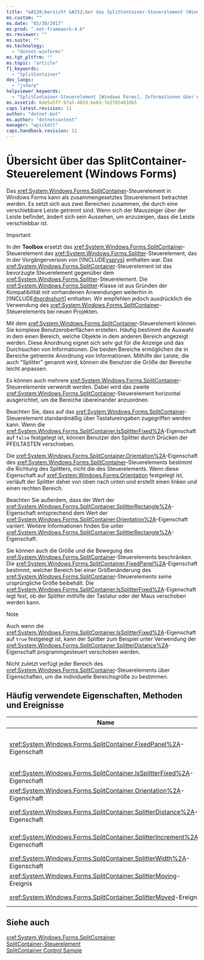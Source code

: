 ```yaml
---
title: "&#220;bersicht &#252;ber das SplitContainer-Steuerelement (Windows&#160;Forms) | Microsoft Docs"
ms.custom: ""
ms.date: "03/30/2017"
ms.prod: ".net-framework-4.6"
ms.reviewer: ""
ms.suite: ""
ms.technology: 
  - "dotnet-winforms"
ms.tgt_pltfrm: ""
ms.topic: "article"
f1_keywords: 
  - "SplitContainer"
dev_langs: 
  - "jsharp"
helpviewer_keywords: 
  - "SplitContainer-Steuerelement [Windows Forms], Informationen über das SplitContainer-Steuerelement"
ms.assetid: 6de5a5f7-97a5-402d-be6d-7e2785483db5
caps.latest.revision: 11
author: "dotnet-bot"
ms.author: "dotnetcontent"
manager: "wpickett"
caps.handback.revision: 11
---
```

# &#220;bersicht &#252;ber das SplitContainer-Steuerelement (Windows&#160;Forms)
Das <xref:System.Windows.Forms.SplitContainer>\-Steuerelement in Windows Forms kann als zusammengesetztes Steuerelement betrachtet werden. Es setzt sich aus zwei Bereichen zusammen, die durch eine verschiebbare Leiste getrennt sind.  Wenn sich der Mauszeiger über der Leiste befindet, ändert sich sein Aussehen, um anzuzeigen, dass die Leiste verschiebbar ist.  
  
> [!IMPORTANT]
>  In der **Toolbox** ersetzt das <xref:System.Windows.Forms.SplitContainer>\-Steuerelement das <xref:System.Windows.Forms.Splitter>\-Steuerelement, das in der Vorgängerversion von [!INCLUDE[vsprvs](../../../../includes/vsprvs-md.md)] enthalten war.  Das <xref:System.Windows.Forms.SplitContainer>\-Steuerelement ist das bevorzugte Steuerelement gegenüber dem <xref:System.Windows.Forms.Splitter>\-Steuerelement.  Die <xref:System.Windows.Forms.Splitter>\-Klasse ist aus Gründen der Kompatibilität mit vorhandenen Anwendungen weiterhin in [!INCLUDE[dnprdnshort](../../../../includes/dnprdnshort-md.md)] enthalten. Wir empfehlen jedoch ausdrücklich die Verwendung des <xref:System.Windows.Forms.SplitContainer>\-Steuerelements bei neuen Projekten.  
  
 Mit dem <xref:System.Windows.Forms.SplitContainer>\-Steuerelement können Sie komplexe Benutzeroberflächen erstellen. Häufig bestimmt die Auswahl in dem einen Bereich, welche Objekte in dem anderen Bereich angezeigt werden.  Diese Anordnung eignet sich sehr gut für die Anzeige und das Durchsuchen von Informationen.  Die beiden Bereiche ermöglichen die in Bereiche getrennte Anordnung von Informationen. Mithilfe der Leiste, die auch "Splitter" genannt wird, können die Benutzer die Größe der Bereiche leicht anpassen.  
  
 Es können auch mehrere <xref:System.Windows.Forms.SplitContainer>\-Steuerelemente verwendt werden. Dabei wird das zweite <xref:System.Windows.Forms.SplitContainer>\-Steuerelement horizontal ausgerichtet, um die Bereiche übereinander anzuordnen.  
  
 Beachten Sie, dass auf das <xref:System.Windows.Forms.SplitContainer>\-Steuerelement standardmäßig über Tastatureingaben zugegriffen werden kann. Wenn die <xref:System.Windows.Forms.SplitContainer.IsSplitterFixed%2A>\-Eigenschaft auf `false` festgelegt ist, können Benutzer den Splitter durch Drücken der PFEILTASTEN verschieben.  
  
 Die <xref:System.Windows.Forms.SplitContainer.Orientation%2A>\-Eigenschaft des <xref:System.Windows.Forms.SplitContainer>\-Steuerelements bestimmt die Richtung des Splitters, nicht die des Steuerelements.  Wenn diese Eigenschaft auf <xref:System.Windows.Forms.Orientation> festgelegt ist, verläuft der Splitter daher von oben nach unten und erstellt einen linken und einen rechten Bereich.  
  
 Beachten Sie außerdem, dass der Wert der <xref:System.Windows.Forms.SplitContainer.SplitterRectangle%2A>\-Eigenschaft entsprechend dem Wert der <xref:System.Windows.Forms.SplitContainer.Orientation%2A>\-Eigenschaft variiert.  Weitere Informationen finden Sie unter <xref:System.Windows.Forms.SplitContainer.SplitterRectangle%2A>\-Eigenschaft.  
  
 Sie können auch die Größe und die Bewegung des <xref:System.Windows.Forms.SplitContainer>\-Steuerelements beschränken.  Die <xref:System.Windows.Forms.SplitContainer.FixedPanel%2A>\-Eigenschaft bestimmt, welcher Bereich bei einer Größenänderung des <xref:System.Windows.Forms.SplitContainer>\-Steuerelements seine ursprüngliche Größe beibehält. Die <xref:System.Windows.Forms.SplitContainer.IsSplitterFixed%2A>\-Eigenschaft legt fest, ob der Splitter mithilfe der Tastatur oder der Maus verschoben werden kann.  
  
> [!NOTE]
>  Auch wenn die <xref:System.Windows.Forms.SplitContainer.IsSplitterFixed%2A>\-Eigenschaft auf `true` festgelegt ist, kann der Splitter zum Beispiel unter Verwendung der <xref:System.Windows.Forms.SplitContainer.SplitterDistance%2A>\-Eigenschaft programmgesteuert verschoben werden.  
  
 Nicht zuletzt verfügt jeder Bereich des <xref:System.Windows.Forms.SplitContainer>\-Steuerelements über Eigenschaften, um die individuelle Bereichsgröße zu bestimmen.  
  
## Häufig verwendete Eigenschaften, Methoden und Ereignisse  
  
|Name|Beschreibung|  
|----------|------------------|  
|<xref:System.Windows.Forms.SplitContainer.FixedPanel%2A>\-Eigenschaft|Bestimmt, welcher Bereich bei einer Größenänderung des <xref:System.Windows.Forms.SplitContainer>\-Steuerelements die ursprüngliche Größe beibehält.|  
|<xref:System.Windows.Forms.SplitContainer.IsSplitterFixed%2A>\-Eigenschaft|Bestimmt, ob der Splitter mit der Tastatur oder der Maus verschoben werden kann.|  
|<xref:System.Windows.Forms.SplitContainer.Orientation%2A>\-Eigenschaft|Bestimmt, ob der Splitter vertikal oder horizontal verläuft.|  
|<xref:System.Windows.Forms.SplitContainer.SplitterDistance%2A>\-Eigenschaft|Bestimmt den Abstand zwischen dem linken bzw. oberen Rand und der verschiebbaren Splitterleiste in Pixel.|  
|<xref:System.Windows.Forms.SplitContainer.SplitterIncrement%2A>\-Eigenschaft|Bestimmt den Mindestabstand in Pixel, um den der Benutzer den Splitter verschieben kann.|  
|<xref:System.Windows.Forms.SplitContainer.SplitterWidth%2A>\-Eigenschaft|Bestimmt die Breite des Splitters in Pixel.|  
|<xref:System.Windows.Forms.SplitContainer.SplitterMoving>\-Ereignis|Tritt auf, wenn der Splitter gerade verschoben wird.|  
|<xref:System.Windows.Forms.SplitContainer.SplitterMoved>\-Ereignis|Tritt auf, wenn der Splitter verschoben wurde.|  
  
## Siehe auch  
 <xref:System.Windows.Forms.SplitContainer>   
 [SplitContainer\-Steuerelement](../../../../docs/framework/winforms/controls/splitcontainer-control-windows-forms.md)   
 [SplitContainer Control Sample](http://msdn.microsoft.com/de-de/9015fad0-7108-4d85-a83a-a72d038c4f65)